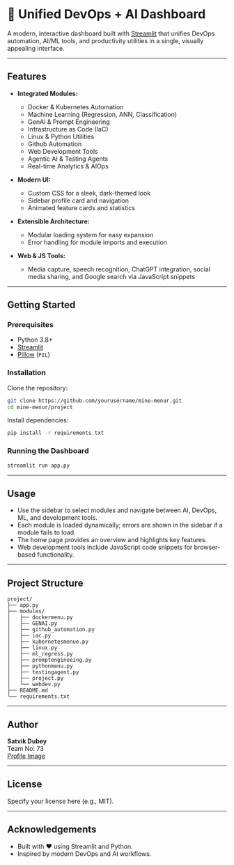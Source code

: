 # 🚀 Unified DevOps + AI Dashboard

A modern, interactive dashboard built with [Streamlit](https://streamlit.io/) that unifies DevOps automation, AI/ML tools, and productivity utilities in a single, visually appealing interface.

---

## Features

- **Integrated Modules:**  
  - Docker & Kubernetes Automation  
  - Machine Learning (Regression, ANN, Classification)  
  - GenAI & Prompt Engineering  
  - Infrastructure as Code (IaC)  
  - Linux & Python Utilities  
  - Github Automation  
  - Web Development Tools  
  - Agentic AI & Testing Agents  
  - Real-time Analytics & AIOps

- **Modern UI:**  
  - Custom CSS for a sleek, dark-themed look  
  - Sidebar profile card and navigation  
  - Animated feature cards and statistics

- **Extensible Architecture:**  
  - Modular loading system for easy expansion  
  - Error handling for module imports and execution

- **Web & JS Tools:**  
  - Media capture, speech recognition, ChatGPT integration, social media sharing, and Google search via JavaScript snippets

---

## Getting Started

### Prerequisites

- Python 3.8+
- [Streamlit](https://streamlit.io/)
- [Pillow](https://python-pillow.org/) (`PIL`)

### Installation

Clone the repository:
```bash
git clone https://github.com/yourusername/mine-menur.git
cd mine-menur/project
```

Install dependencies:
```bash
pip install -r requirements.txt
```

### Running the Dashboard

```bash
streamlit run app.py
```

---

## Usage

- Use the sidebar to select modules and navigate between AI, DevOps, ML, and development tools.
- Each module is loaded dynamically; errors are shown in the sidebar if a module fails to load.
- The home page provides an overview and highlights key features.
- Web development tools include JavaScript code snippets for browser-based functionality.

---

## Project Structure

```
project/
├── app.py
├── modules/
│   ├── dockermenu.py
│   ├── GENAI.py
│   ├── github_automation.py
│   ├── iac.py
│   ├── kubernetesmenue.py
│   ├── linux.py
│   ├── ml_regress.py
│   ├── promptengineeing.py
│   ├── pythonmenu.py
│   ├── testingagent.py
│   ├── project.py
│   └── webdev.py
├── README.md
└── requirements.txt
```

---

## Author

**Satvik Dubey**  
Team No: 73  
[Profile Image](https://github.com/Dubeysatvik123/Images/blob/main/Satvik.jpg?raw=true)

---

## License

Specify your license here (e.g., MIT).

---

## Acknowledgements

- Built with ❤️ using Streamlit and Python.
- Inspired by modern DevOps and AI workflows.
